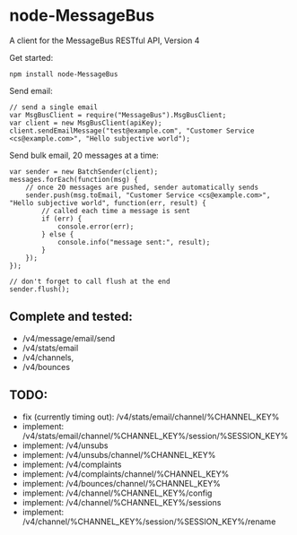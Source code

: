 node-MessageBus
================

A client for the MessageBus RESTful API, Version 4

Get started:

```
npm install node-MessageBus
```

Send email:

```
// send a single email
var MsgBusClient = require("MessageBus").MsgBusClient;
var client = new MsgBusClient(apiKey);
client.sendEmailMessage("test@example.com", "Customer Service <cs@example.com>", "Hello subjective world");
```

Send bulk email, 20 messages at a time:

```
var sender = new BatchSender(client);
messages.forEach(function(msg) {
	// once 20 messages are pushed, sender automatically sends
	sender.push(msg.toEmail, "Customer Service <cs@example.com>", "Hello subjective world", function(err, result) {
		// called each time a message is sent
		if (err) {
			console.error(err);
		} else {
			console.info("message sent:", result);
		}
	});
});

// don't forget to call flush at the end
sender.flush();
```

## Complete and tested:

 * /v4/message/email/send
 * /v4/stats/email
 * /v4/channels,
 * /v4/bounces

## TODO:

 * fix (currently timing out): /v4/stats/email/channel/%CHANNEL_KEY%
 * implement: /v4/stats/email/channel/%CHANNEL_KEY%/session/%SESSION_KEY%
 * implement: /v4/unsubs
 * implement: /v4/unsubs/channel/%CHANNEL_KEY%
 * implement: /v4/complaints
 * implement: /v4/complaints/channel/%CHANNEL_KEY%
 * implement: /v4/bounces/channel/%CHANNEL_KEY%
 * implement: /v4/channel/%CHANNEL_KEY%/config
 * implement: /v4/channel/%CHANNEL_KEY%/sessions
 * implement: /v4/channel/%CHANNEL_KEY%/session/%SESSION_KEY%/rename

